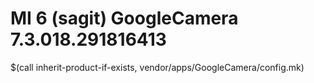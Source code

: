 # MI 6 (sagit) GoogleCamera 7.3.018.291816413

$(call inherit-product-if-exists, vendor/apps/GoogleCamera/config.mk)
